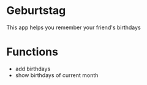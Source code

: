 # Geburtstag

This app helps you remember your friend's birthdays

# Functions
* add birthdays
* show birthdays of current month
